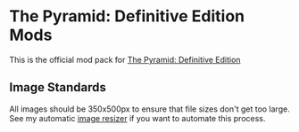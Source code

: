 # The Pyramid: Definitive Edition Mods
This is the official mod pack for [The Pyramid: Definitive Edition](https://www.github.com/codeWonderland/pyramid-definitive-edition)

## Image Standards
All images should be 350x500px to ensure that file sizes don't get too large. See my automatic [image resizer](https://gist.github.com/codeWonderland/a4eac793480d0e88a7bfcf840a87d22f) if you want to automate this process.
